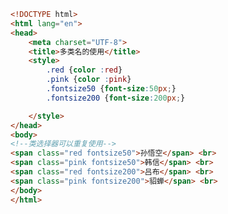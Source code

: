 
<BlogInfo id="86" title="6.多类名的使用" author="白日梦想猿" pv=0 read_times=0 pre_cost_time="0分24秒" category="css学习" tag_list="['css学习']" create_time="2020.07.16 17:49:25" update_time="2020.07.16 18:01:44" />

```html
<!DOCTYPE html>
<html lang="en">
<head>
    <meta charset="UTF-8">
    <title>多类名的使用</title>
    <style>
        .red {color :red}
        .pink {color :pink}
        .fontsize50 {font-size:50px;}
        .fontsize200 {font-size:200px;}

    </style>
</head>
<body>
<!--类选择器可以重复使用-->
<span class="red fontsize50">孙悟空</span> <br>
<span class="pink fontsize50">韩信</span> <br>
<span class="red fontsize200">吕布</span> <br>
<span class="pink fontsize200">貂蝉</span> <br>
</body>
</html>
```
